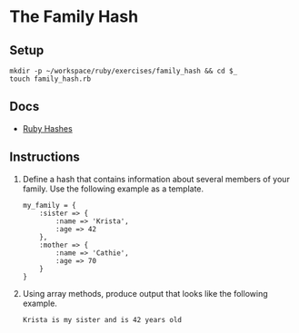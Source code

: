 # The Family Hash

## Setup

```
mkdir -p ~/workspace/ruby/exercises/family_hash && cd $_
touch family_hash.rb
```

## Docs

* [Ruby Hashes](http://ruby-doc.org/core-2.4.2/Hash.html)

## Instructions

1. Define a hash that contains information about several members of your family. Use the following example as a template.
    ```
    my_family = {
        :sister => {
            :name => 'Krista',
            :age => 42
        },
        :mother => {
            :name => 'Cathie',
            :age => 70
        }
    }
    ```
2. Using array methods, produce output that looks like the following example.
    ```
    Krista is my sister and is 42 years old
    ```
##
